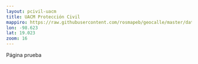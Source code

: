 ```yaml
---
layout: pcivil-uacm
title: UACM Protección Civil
mappiro: https://raw.githubusercontent.com/rosmapeb/geocalle/master/data/riesgos_uacm/piroclastospopo.geojson
lon: -98.623
lat: 19.023
zoom: 16
---
```


Página prueba
